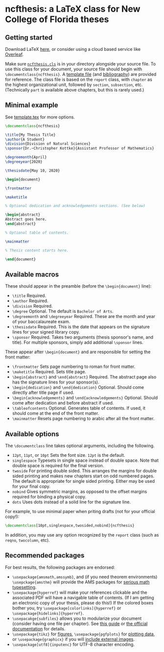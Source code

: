 # ncfthesis: a LaTeX class for New College of Florida theses

## Getting started

Download LaTeX [here](https://www.latex-project.org/get/), or consider using a cloud based service like [Overleaf](https://www.overleaf.com/).

Make sure [`ncfthesis.cls`](ncfthesis.cls) is in your directory alongside your source file.
To use this class for your document, your source file should begin with
`\documentclass{ncfthesis}`.  A [template file](template.tex) (and [bibliography](template.bib)) are provided
for reference. The class file is based on the `report` class, with `chapter` as
the highest organizational unit, followed by `section`, `subsection`, etc. (Technically `part` 
is available above chapters, but this is rarely used.)

## Minimal example
See [template.tex](template.tex) for more options.
```latex
\documentclass{ncfthesis}

\title{My Thesis Title}
\author{A Student}
\division{Division of Natural Sciences}
\sponsor{Dr.~Christopher Kottke}{Assistant Professor of Mathematics}

\degreemonth{April}
\degreeyear{2020}

\thesisdate{May 10, 2020}

\begin{document}

\frontmatter

\maketitle

% Optional dedication and acknowledgements sections. (See below)

\begin{abstract}
Abstract goes here.
\end{abstract}

% Optional table of contents.

\mainmatter

% Thesis content starts here.

\end{document}
```

## Available macros
These should appear in the preamble (before the `\begin{document}` line):
* `\title` Required.
* `\author` Required.
* `\division` Required.
* `\degree` Optional. The default is `Bachelor of Arts`.
* `\degreemonth` and `\degreeyear` Required. These are the month and year of your baccalaureate exam.
* `\thesisdate` Required. This is the date that appears on the signature lines for your signed library copy.
* `\sponsor` Required. Takes two arguments (thesis sponsor's name, and title). For multiple sponsors, simply add additional `\sponsor` lines.

These appear after `\begin{document}` and are responsible for setting the front matter:

* `\frontmatter` Sets page numbering to roman for front matter.
* `\maketitle` Required. Sets title page. 
* `\begin{abstract}` and `\end{abstract}` Required. The abstract page also has the signature lines for your sponsor(s).
* `\begin{dedication}` and `\end{dedication}` Optional. Should come directly after title page if used.
* `\begin{acknowledgements}` and `\end{acknowledgements}` Optional. Should come after dedication and before abstract if used.
* `\tableofcontents` Optional. Generates table of contents. If used, it should come at the end of the front matter.
* `\mainmatter` Resets page numbering to arabic after all the front matter.


## Available options
The `\documentclass` line takes optional arguments, including the following.
* `12pt`, `11pt`, or `10pt` Sets the font size. `12pt` is the default.
* `singlespace` Typesets in single space instead of double space. Note that double space is required for the final version.
* `twoside` For printing double sided. This arranges the margins for double sided printing and makes new chapters start on odd numbered pages. The default is appropriate for single sided printing. Either may be used for your final copy.
* `nobind` Gives symmetric margins, as opposed to the offset margins required for binding a physical copy. 
* `dots` Uses dots instead of a solid line for the signature line.

For example, to use minimal paper when priting drafts (not for your official copy!):
```latex
\documentclass[10pt,singlespace,twosided,nobind]{ncfthesis}   
```

In addition, you may use any option recognized by the `report` class (such as `reqno`, `twocolumn`, etc).

## Recommended packages
For best results, the following packages are endorsed:
* `\usepackage{amsmath,amssymb}`, and (if you need theorem environments) `\usepckage{amsthm}` will provide the AMS packages for [serious math typesetting](http://www.texdoc.net/texmf-dist/doc/latex/amsmath/amsldoc.pdf).
* `\usepackage{hyperref}` will make your references clickable and the associated PDF will have a navigable table of contents. (If I am getting an electronic copy of your thesis, please do this!) If the colored boxes bother you, try `\usepackage[colorlinks]{hyperref}` or `\usepackage{hidelinks]{hyperref}`.
* `\usepacakge{subfiles}` allows you to modularize your document (consider having one file per chapter). See [this guide](https://www.overleaf.com/learn/latex/Multi-file_LaTeX_projects)  or [the official documentation](http://mirrors.ctan.org/macros/latex/contrib/subfiles/subfiles.pdf) for details.
* `\usepackage{tikz}` for [figures](http://mirrors.ctan.org/graphics/pgf/base/doc/pgfmanual.pdf), `\usepackage{pgfplots}` for [plotting data](http://mirrors.ctan.org/graphics/pgf/contrib/pgfplots/doc/pgfplots.pdf), or `\usepackage{graphicx}` if you will [include external images](http://mirrors.ctan.org/macros/latex/required/graphics/grfguide.pdf).
* `\usepackage[utf8]{inputenc}` for UTF-8 character encoding.
